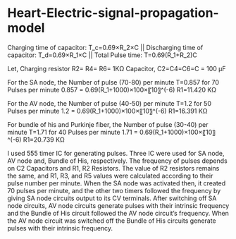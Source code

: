 # Heart-Electric-signal-propagation-model
Charging time of capacitor: T_c=0.69×R_2×C || Discharging time of capacitor: T_d=0.69×R_1×C || Total Pulse time: T=0.69(R_1+R_2)C

Let, Charging resistor R2= R4= R6= 1KΩ 
Capacitor, C2=C4=C6=C = 100 µF

For the SA node, the Number of pulse (70-80) per minute
T=0.857 for 70 Pulses per minute
0.857 = 0.69(R_1+1000)×100×〖10〗^(-6)
R1=11.420 KΩ
 
For the AV node, the Number of pulse (40-50) per minute
T=1.2 for 50 Pulses per minute
1.2 = 0.69(R_1+1000)×100×〖10〗^(-6)
R1=16.391 KΩ

For bundle of his and Purkinje fiber, the Number of pulse (30-40) per minute
T=1.71 for 40 Pulses per minute
1.71 = 0.69(R_1+1000)×100×〖10〗^(-6)
R1=20.739 KΩ

I used 555 timer IC for generating pulses. Three IC were used for SA node, AV node and, Bundle of His, respectively. The frequency of pulses depends on C2 Capacitors and R1, R2 Resistors. The value of R2 resistors remains the same, and R1, R3, and R5 values were calculated according to their pulse number per minute. When the SA node was activated then, it created 70 pulses per minute, and the other two timers followed the frequency by giving SA node circuits output to its CV terminals. After switching off SA node circuits, AV node circuits generate pulses with their intrinsic frequency and the Bundle of His circuit followed the AV node circuit’s frequency. When the AV node circuit was switched off the Bundle of His circuits generate pulses with their intrinsic frequency.

